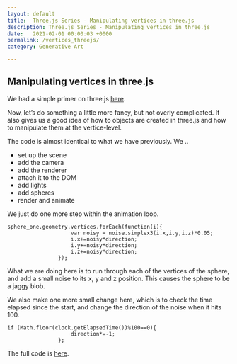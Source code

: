 ```yaml
---
layout: default
title:  Three.js Series - Manipulating vertices in three.js
description: Three.js Series - Manipulating vertices in three.js
date:   2021-02-01 00:00:03 +0000
permalink: /vertices_threejs/
category: Generative Art

---
```

## Manipulating vertices in three.js

We had a simple primer on three.js [here][1].

Now, let’s do something a little more fancy, but not overly complicated.
It also gives us a good idea of how to objects are created in three.js and how to manipulate them at the vertice-level.

The code is almost identical to what we have previously. We ..
- set up the scene
- add the camera
- add the renderer
- attach it to the DOM
- add lights
- add spheres
- render and animate

We just do one more step within the animation loop.
```
sphere_one.geometry.vertices.forEach(function(i){
                    var noisy = noise.simplex3(i.x,i.y,i.z)*0.05;
                    i.x+=noisy*direction;
                    i.y+=noisy*direction;
                    i.z+=noisy*direction;
                });
```

What we are doing here is to run through each of the vertices of the sphere, and add a small noise to its x, y and z position. This causes the sphere to be a jaggy blob.

We also make one more small change here, which is to check the time elapsed since the start, and change the direction of the noise when it hits 100.
```
if (Math.floor(clock.getElapsedTime())%100==0){
                    direction*=-1;
                };
```

The full code is [here][2].


[1]:	https://github.com/playgrdstar/threejs_basics/blob/master/index.html
[2]:	https://github.com/playgrdstar/three_vertices/blob/master/index.html